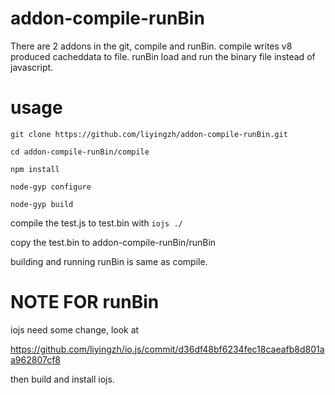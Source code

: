# addon-compile-runBin
There are 2 addons in the git, compile and runBin.
compile writes v8 produced cacheddata to file.
runBin load and run the binary file instead of javascript.

# usage
````git clone https://github.com/liyingzh/addon-compile-runBin.git````

````cd addon-compile-runBin/compile````

````npm install````

````node-gyp configure````

````node-gyp build````

compile the test.js to test.bin with ````iojs ./````

copy the test.bin to addon-compile-runBin/runBin

building and running runBin is same as compile.

# NOTE FOR runBin
iojs need some change, look at

https://github.com/liyingzh/io.js/commit/d36df48bf6234fec18caeafb8d801aa962807cf8

then build and install iojs.
